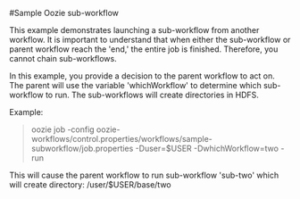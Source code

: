#Sample Oozie sub-workflow

This example demonstrates launching a sub-workflow from another workflow.  It is important to understand that when
either the sub-workflow or parent workflow reach the 'end,' the entire job is finished. Therefore, you cannot chain
sub-workflows.

In this example, you provide a decision to the parent workflow to act on.  The parent will use the variable
'whichWorkflow' to determine which sub-workflow to run.  The sub-workflows will create directories in HDFS.

Example:

>oozie job -config oozie-workflows/control.properties/workflows/sample-subworkflow/job.properties -Duser=$USER -DwhichWorkflow=two -run

This will cause the parent workflow to run sub-workflow 'sub-two' which will create directory: /user/$USER/base/two